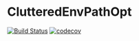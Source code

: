 # ClutteredEnvPathOpt
[![Build Status](https://travis-ci.org/mpolson64/ClutteredEnvPathOpt.jl.svg?branch=master)](https://travis-ci.org/mpolson64/ClutteredEnvPathOpt.jl)
[![codecov](https://codecov.io/gh/mpolson64/ClutteredEnvPathOpt.jl/branch/master/graph/badge.svg)](https://codecov.io/gh/mpolson64/ClutteredEnvPathOpt.jl)
